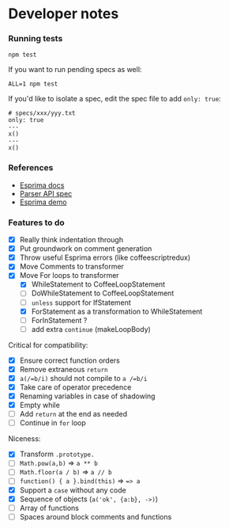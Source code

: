 Developer notes
===============

### Running tests

    npm test

If you want to run pending specs as well:

    ALL=1 npm test

If you'd like to isolate a spec, edit the spec file to add `only: true`:

    # specs/xxx/yyy.txt
    only: true
    ---
    x()
    ---
    x()

### References

- [Esprima docs]
- [Parser API spec]
- [Esprima demo]

[Esprima docs]: http://esprima.org/doc/index.html#ast
[Parser API spec]: https://developer.mozilla.org/en-US/docs/Mozilla/Projects/SpiderMonkey/Parser_API
[Esprima demo]: http://esprima.org/demo/parse.html# 

### Features to do

 - [x] Really think indentation through
 - [x] Put groundwork on comment generation
 - [x] Throw useful Esprima errors (like coffeescriptredux)
 - [x] Move Comments to transformer
 - [x] Move For loops to transformer
   - [x] WhileStatement to CoffeeLoopStatement
   - [ ] DoWhileStatement to CoffeeLoopStatement
   - [ ] `unless` support for IfStatement
   - [x] ForStatement as a transformation to WhileStatement
   - [ ] ForInStatement ?
   - [ ] add extra `continue` (makeLoopBody)

Critical for compatibility:

 - [x] Ensure correct function orders
 - [x] Remove extraneous `return`
 - [x] `a(/=b/i)` should not compile to `a /=b/i`
 - [x] Take care of operator precedence
 - [x] Renaming variables in case of shadowing
 - [x] Empty while
 - [ ] Add `return` at the end as needed
 - [ ] Continue in `for` loop

 Niceness:

 - [x] Transform `.prototype.`
 - [ ] `Math.pow(a,b)` => `a ** b`
 - [ ] `Math.floor(a / b)` => `a // b`
 - [ ] `function() { a }.bind(this)` => `=> a`
 - [x] Support a `case` without any code
 - [x] Sequence of objects (`a('ok', {a:b}, ->)`)
 - [ ] Array of functions
 - [ ] Spaces around block comments and functions
